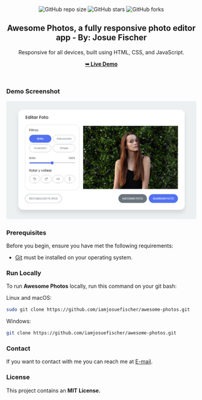 <div align="center">
  
  ![GitHub repo size](https://img.shields.io/github/repo-size/iamjosuefischer/awesome-photos)
  ![GitHub stars](https://img.shields.io/github/stars/iamjosuefischer/awesome-photos?style=social)
  ![GitHub forks](https://img.shields.io/github/forks/iamjosuefischer/awesome-photos?style=social)

  <h2 align="center">Awesome Photos, a fully responsive photo editor app - By: Josue Fischer</h2>

  Responsive for all devices, built using HTML, CSS, and JavaScript.

  <a href="https://iamjosuefischer.github.io/awesome-photos/"><strong>➥ Live Demo</strong></a>

</div>

<br />
  
### Demo Screenshot

![Portfolio Desktop Demo](./preview.png "Desktop Demo")

### Prerequisites

Before you begin, ensure you have met the following requirements:

* [Git](https://git-scm.com/downloads "Download Git") must be installed on your operating system.

### Run Locally

To run **Awesome Photos** locally, run this command on your git bash:

Linux and macOS:

```bash
sudo git clone https://github.com/iamjosuefischer/awesome-photos.git
```

Windows:

```bash
git clone https://github.com/iamjosuefischer/awesome-photos.git
```

### Contact

If you want to contact with me you can reach me at [E-mail](mailto:josuefischercraft@gmail.com).

### License

This project contains an **MIT License.**
